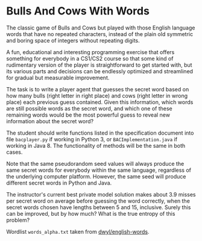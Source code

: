 # Bulls And Cows With Words
The classic game of Bulls and Cows but played with those English language words that have no repeated characters, instead of the plain old symmetric and boring space of integers without repeating digits.

A fun, educational and interesting programming exercise that offers something for everybody in a CS1/CS2 course so that some kind of rudimentary version of the player is straightforward to get started with, but its various parts and decisions can be endlessly optimized and streamlined for gradual but measurable improvement.

The task is to write a player agent that guesses the secret word based on how many bulls (right letter in right place) and cows (right letter in wrong place) each previous guess contained. Given this information, which words are still possible words as the secret word, and which one of these remaining words would be the most powerful guess to reveal new information about the secret word?

The student should write functions listed in the specification document into file `bacplayer.py` if working in Python 3, or `BACImplementation.java` if working in Java 8. The functionality of methods will be the same in both cases.

Note that the same pseudorandom seed values will always produce the same secret words for everybody within the same language, regardless of the underlying computer platform. However, the same seed will produce different secret words in Python and Java.

The instructor's current best private model solution makes about 3.9 misses per secret word on average before guessing the word correctly, when the secret words chosen have lengths between 5 and 15, inclusive. Surely this can be improved, but by how much? What is the true entropy of this problem?

Wordlist `words_alpha.txt` taken from [dwyl/english-words](https://github.com/dwyl/english-words).
